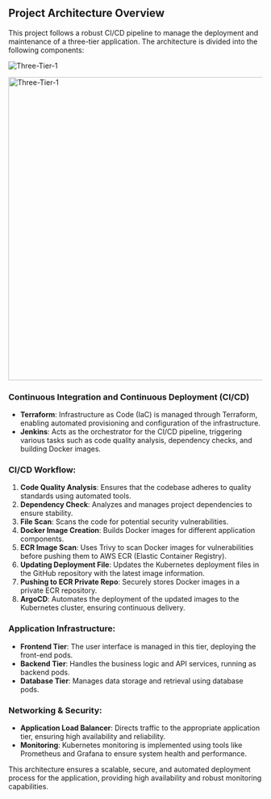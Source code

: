 

## Project Architecture Overview

This project follows a robust CI/CD pipeline to manage the deployment and maintenance of a three-tier application. The architecture is divided into the following components:

![Three-Tier-1](https://github.com/user-attachments/assets/3a747e2a-58a2-4fb7-9e53-b28237690766)

<img src="https://github.com/user-attachments/assets/3a747e2a-58a2-4fb7-9e53-b28237690766" alt="Three-Tier-1" width="600"/>



### Continuous Integration and Continuous Deployment (CI/CD)
- **Terraform**: Infrastructure as Code (IaC) is managed through Terraform, enabling automated provisioning and configuration of the infrastructure.
- **Jenkins**: Acts as the orchestrator for the CI/CD pipeline, triggering various tasks such as code quality analysis, dependency checks, and building Docker images.

### CI/CD Workflow:
1. **Code Quality Analysis**: Ensures that the codebase adheres to quality standards using automated tools.
2. **Dependency Check**: Analyzes and manages project dependencies to ensure stability.
3. **File Scan**: Scans the code for potential security vulnerabilities.
4. **Docker Image Creation**: Builds Docker images for different application components.
5. **ECR Image Scan**: Uses Trivy to scan Docker images for vulnerabilities before pushing them to AWS ECR (Elastic Container Registry).
6. **Updating Deployment File**: Updates the Kubernetes deployment files in the GitHub repository with the latest image information.
7. **Pushing to ECR Private Repo**: Securely stores Docker images in a private ECR repository.
8. **ArgoCD**: Automates the deployment of the updated images to the Kubernetes cluster, ensuring continuous delivery.

### Application Infrastructure:
- **Frontend Tier**: The user interface is managed in this tier, deploying the front-end pods.
- **Backend Tier**: Handles the business logic and API services, running as backend pods.
- **Database Tier**: Manages data storage and retrieval using database pods.

### Networking & Security:
- **Application Load Balancer**: Directs traffic to the appropriate application tier, ensuring high availability and reliability.
- **Monitoring**: Kubernetes monitoring is implemented using tools like Prometheus and Grafana to ensure system health and performance.

  

This architecture ensures a scalable, secure, and automated deployment process for the application, providing high availability and robust monitoring capabilities.



